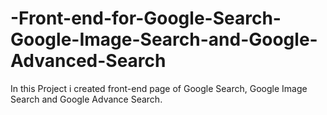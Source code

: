 # -Front-end-for-Google-Search-Google-Image-Search-and-Google-Advanced-Search
In this Project i created front-end page of Google Search, Google Image Search and Google Advance Search.
